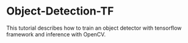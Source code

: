 # Object-Detection-TF
This tutorial describes how to train an object detector with tensorflow framework and inference with OpenCV.

